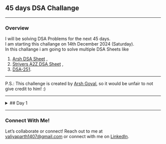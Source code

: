 ## 45 days DSA Challange

---

### Overview
I will be solving DSA Problems for the next 45 days.<br>
I am starting this challange on 14th December 2024 (Saturday).<br>
In this challange i am going to solve multiple DSA Sheets like 
1. [Arsh DSA Sheet](https://www.proelevate.in/dsa-practice/arsh-dsa-sheet) ,
2. [Strivers A2Z DSA Sheet](https://takeuforward.org/strivers-a2z-dsa-course/strivers-a2z-dsa-course-sheet-2) ,
3. [DSA-251](https://www.propeers.in/roadmaps/657d7e45e3609127743ec629).

---

P.S.: This challenge is created by [Arsh Goyal](https://www.youtube.com/@ArshGoyal), so it would be unfair to not give credit to him! :)

---

<details>
  <summary>## Day 1</summary>
  ** Problems Solved Today: **
  
  - [Remove Duplicates from Sorted Array](https://leetcode.com/problems/remove-duplicates-from-sorted-array) {1, 2}
  - [Best Time to Buy and Sell Stock](https://leetcode.com/problems/best-time-to-buy-and-sell-stock) {1}
  - [Check if Array Is Sorted and Rotated](https://leetcode.com/problems/check-if-array-is-sorted-and-rotated) {2}
  - [Second largest element in the array](https://www.naukri.com/code360/problems/second-largest-element-in-the-array_873375) {3}
  - [Rotate array](https://www.naukri.com/code360/problems/rotate-array_1230543) {3}
</details>

---

### Connect With Me!
Let’s collaborate or connect! Reach out to me at valiyaparth1407@gmail.com or connect with me on [LinkedIn](www.linkedin.com/in/parthvaliya).


